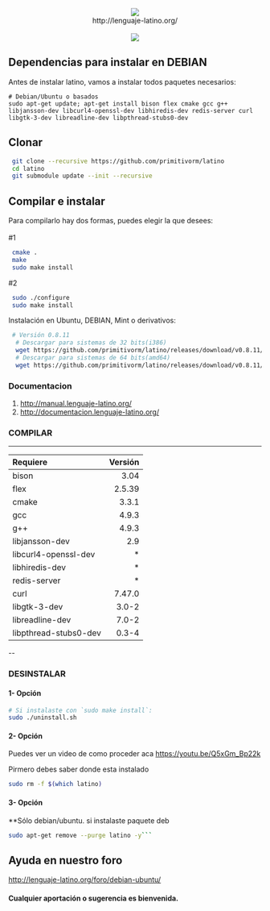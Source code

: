 <p align="center">
<img src ="https://raw.githubusercontent.com/primitivorm/latino/master/logo/banner-300x.png" /><br>http://lenguaje-latino.org/<br><br>
<img src ="https://www.debian-tutorials.com/wp-content/uploads/2013/03/debian-banner.png" />
</p>

## Dependencias para instalar en DEBIAN

Antes de instalar latino, vamos a instalar todos paquetes necesarios: 

```
# Debian/Ubuntu o basados
sudo apt-get update; apt-get install bison flex cmake gcc g++ libjansson-dev libcurl4-openssl-dev libhiredis-dev redis-server curl libgtk-3-dev libreadline-dev libpthread-stubs0-dev
```

## Clonar


```bash
 git clone --recursive https://github.com/primitivorm/latino
 cd latino
 git submodule update --init --recursive
```

## Compilar e instalar

Para compilarlo hay dos formas, puedes elegir la que desees:<br><br>
#1
```bash
 cmake .
 make
 sudo make install
 ```

#2

```bash
 sudo ./configure
 sudo make install
```


Instalación en Ubuntu, DEBIAN, Mint o derivativos:

```bash
 # Versión 0.8.11
  # Descargar para sistemas de 32 bits(i386)
  wget https://github.com/primitivorm/latino/releases/download/v0.8.11/latino-0.8.11-Linux_i386.deb
  # Descargar para sistemas de 64 bits(amd64)
  wget https://github.com/primitivorm/latino/releases/download/v0.8.11/latino-0.8.11-Linux_amd64.deb
```


### Documentacion 
1. http://manual.lenguaje-latino.org/
2. http://documentacion.lenguaje-latino.org/


### COMPILAR

---

|Requiere               | Versión
| :---------------------|--------:
| bison                 |  3.04
| flex                  |  2.5.39
| cmake                 |  3.3.1
| gcc                   |  4.9.3
| g++                   |  4.9.3
| libjansson-dev        |  2.9 
| libcurl4-openssl-dev  |  *
| libhiredis-dev        |  *
| redis-server          |  *
| curl                  |  7.47.0
| libgtk-3-dev          |  3.0-2
| libreadline-dev       |  7.0-2
| libpthread-stubs0-dev |  0.3-4

--

### DESINSTALAR

#### 1- Opción
```bash
# Si instalaste con `sudo make install`:
sudo ./uninstall.sh
```

#### 2- Opción

Puedes ver un video de como proceder aca https://youtu.be/Q5xGm_Bp22k

Pirmero debes saber donde esta instalado

 ```bash
sudo rm -f $(which latino)
 ```
 

#### 3- Opción

 **Sólo debian/ubuntu. si instalaste paquete deb
 
 ```bash
 sudo apt-get remove --purge latino -y```
```


## Ayuda en nuestro foro 

http://lenguaje-latino.org/foro/debian-ubuntu/


#### Cualquier aportación o sugerencia es bienvenida.
